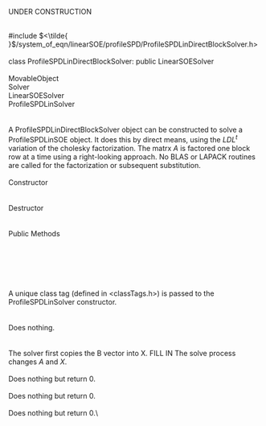 UNDER CONSTRUCTION

\
\#include $<\tilde{
}$/system_of_eqn/linearSOE/profileSPD/ProfileSPDLinDirectBlockSolver.h$>$\
\
class ProfileSPDLinDirectBlockSolver: public LinearSOESolver\
\
MovableObject\
Solver\
LinearSOESolver\
ProfileSPDLinSolver\
\
\
A ProfileSPDLinDirectBlockSolver object can be constructed to solve a
ProfileSPDLinSOE object. It does this by direct means, using the $LDL^t$
variation of the cholesky factorization. The matrx $A$ is factored one
block row at a time using a right-looking approach. No BLAS or LAPACK
routines are called for the factorization or subsequent substitution.\
\
Constructor\
\
\
Destructor\
\
\
Public Methods\
\
\
\
\
\
\
A unique class tag (defined in $<$classTags.h$>$) is passed to the
ProfileSPDLinSolver constructor.\
\
\
Does nothing.\
\
\
The solver first copies the B vector into X. FILL IN The solve process
changes $A$ and $X$.\
\
Does nothing but return $0$.\
\
Does nothing but return $0$.\
\
Does nothing but return $0$.\
